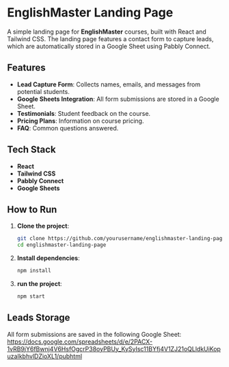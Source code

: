 # EnglishMaster Landing Page

A simple landing page for **EnglishMaster** courses, built with React and Tailwind CSS. The landing page features a contact form to capture leads, which are automatically stored in a Google Sheet using Pabbly Connect.

## Features
- **Lead Capture Form**: Collects names, emails, and messages from potential students.
- **Google Sheets Integration**: All form submissions are stored in a Google Sheet.
- **Testimonials**: Student feedback on the course.
- **Pricing Plans**: Information on course pricing.
- **FAQ**: Common questions answered.

## Tech Stack
- **React**
- **Tailwind CSS**
- **Pabbly Connect**
- **Google Sheets**

## How to Run

1. **Clone the project**:
   ```bash
   git clone https://github.com/yourusername/englishmaster-landing-page.git
   cd englishmaster-landing-page

2. **Install dependencies**:
    ```bash
    npm install

3. **run the project**:
    ```bash
    npm start

## Leads Storage
All form submissions are saved in the following Google Sheet:
https://docs.google.com/spreadsheets/d/e/2PACX-1vRB9jY6fBwnj4V6HsfOgcrP38oyPBUy_KySyIsc11BYfj4V1ZJ21oQLldkUiKopuzaIkbhvlDZioXL1/pubhtml